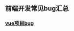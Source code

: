 ## 前端开发常见bug汇总

### [vue项目bug]([https://github.com/osorso/bug_summary/blob/master/vue%E9%A1%B9%E7%9B%AEbug.md](https://github.com/osorso/bug_summary/blob/master/vue项目bug.md))